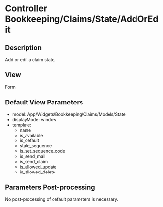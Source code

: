 # Controller Bookkeeping/Claims/State/AddOrEdit

## Description

Add or edit a claim state.

## View

Form

## Default View Parameters

* model: App/Widgets/Bookkeeping/Claims/Models/State
* displayMode: window
* template:
  * name
  * is_available
  * is_default
  * state_sequence
  * is_set_sequence_code
  * is_send_mail
  * is_send_claim
  * is_allowed_update
  * is_allowed_delete

## Parameters Post-processing

No post-processing of default parameters is necessary.
